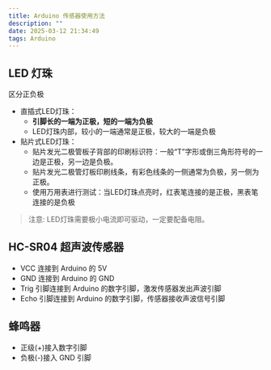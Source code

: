 ```yaml
---
title: Arduino 传感器使用方法
description: ""
date: 2025-03-12 21:34:49
tags: Arduino
---
```


## LED 灯珠

区分正负极
- 直插式LED灯珠：
    - **引脚长的一端为正极，短的一端为负极**
    - LED灯珠内部，较小的一端通常是正极，较大的一端是负极
- 贴片式LED灯珠：
    - 贴片发光二极管板子背部的印刷标识符：一般“T”字形或倒三角形符号的一边是正极，另一边是负极。
    - 贴片发光二极管灯板印刷线条，有彩色线条的一侧通常为负极，另一侧为正极。
    - 使用万用表进行测试：当LED灯珠点亮时，红表笔连接的是正极，黑表笔连接的是负极

> 注意: LED灯珠需要极小电流即可驱动，一定要配备电阻。

<!-- more -->

## HC-SR04 超声波传感器

- VCC 连接到 Arduino 的 5V
- GND 连接到 Arduino 的 GND
- Trig 引脚连接到 Arduino 的数字引脚，激发传感器发出声波引脚
- Echo 引脚连接到 Arduino 的数字引脚，传感器接收声波信号引脚

## 蜂鸣器

- 正级(+)接入数字引脚
- 负极(-)接入 GND 引脚